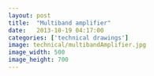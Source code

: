 ```yaml
---
layout: post
title:  "Multiband amplifier"
date:   2013-10-19 04:17:00
categories: ['technical drawings']
image: technical/multibandAmplifier.jpg
image_width: 500
image_height: 700
---
```


